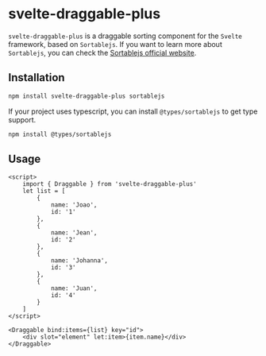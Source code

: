 # svelte-draggable-plus

`svelte-draggable-plus` is a draggable sorting component for the `Svelte` framework, based on `Sortablejs`. If you want to learn more about `Sortablejs`, you can check the [Sortablejs official website](https://github.com/SortableJS/Sortable).

## Installation

```bash
npm install svelte-draggable-plus sortablejs
```

If your project uses typescript, you can install `@types/sortablejs` to get type support.

```bash
npm install @types/sortablejs
```

## Usage

```sveltehtml
<script>
	import { Draggable } from 'svelte-draggable-plus'
	let list = [
		{
			name: 'Joao',
			id: '1'
		},
		{
			name: 'Jean',
			id: '2'
		},
		{
			name: 'Johanna',
			id: '3'
		},
		{
			name: 'Juan',
			id: '4'
		}
	]
</script>

<Draggable bind:items={list} key="id">
	<div slot="element" let:item>{item.name}</div>
</Draggable>
```
